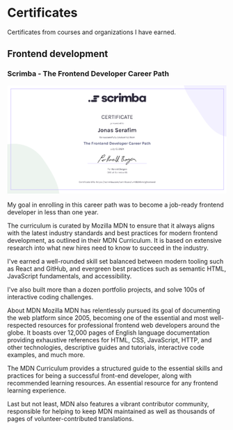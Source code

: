 # Certificates
Certificates from courses and organizations I have earned.

## Frontend development
### Scrimba - The Frontend Developer Career Path
![Frontend Career Path Certificate](Screenshot%202024-07-15%20221335.png)

My goal in enrolling in this career path was to become a job-ready frontend developer in less than one year.

The curriculum is curated by Mozilla MDN to ensure that it always aligns with the latest industry standards and best practices for modern frontend development, as outlined in their MDN Curriculum. It is based on extensive research into what new hires need to know to succeed in the industry.

I've earned a well-rounded skill set balanced between modern tooling such as React and GitHub, and evergreen best practices such as semantic HTML, JavaScript fundamentals, and accessibility.

I've also built more than a dozen portfolio projects, and solve 100s of interactive coding challenges.

About MDN
Mozilla MDN has relentlessly pursued its goal of documenting the web platform since 2005, becoming one of the essential and most well-respected resources for professional frontend web developers around the globe. It boasts over 12,000 pages of English language documentation providing exhaustive references for HTML, CSS, JavaScript, HTTP, and other technologies, descriptive guides and tutorials, interactive code examples, and much more.

The MDN Curriculum provides a structured guide to the essential skills and practices for being a successful front-end developer, along with recommended learning resources. An essential resource for any frontend learning experience.

Last but not least, MDN also features a vibrant contributor community, responsible for helping to keep MDN maintained as well as thousands of pages of volunteer-contributed translations.


